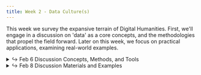 ```yaml
---
title: Week 2 - Data Culture(s)
---
```


This week we survey the expansive terrain of Digital Humanities. First, we'll engage in a discussion on 'data' as a core concepts, and the methodologies that propel the field forward. Later on this week, we focus on practical applications, examining real-world examples.

<details>
  <summary class="session-summary">
    <span class="arrow">↪</span>  
    <span class="date-label">Feb 6</span>
    <span class="label label-blue">Discussion</span>
    <span class="session-title">Concepts, Methods, and Tools</span>
  </summary>
  <div markdown="1">
    
- [Slides](#)
- Pre-Class Exercise:
  - Play around with [Google's Ngram Viewer](https://books.google.com/ngrams) to investigate two terms of your choice (e.g. 'car' vs. 'automobile'). Analyze and interpret the trends you observe. Consider the following: what intriguing patterns -- if any -- emerge? Can specific historical events explain shifts in the usage of these terms? You are welcome to do a quick online search to support your interpretations, but keep it concise -- no more than three sentences for each term.
  - **Post your analysis your along with a screenshot of your NGram search in the** <a href="https://introtodh--spring2024.slack.com/archives/C06FSP0UUEQ" style="color: #ee6374;">**#ngrams** </a>**channel on Slack** <a style="color: #ee6374;">**before 9am on the day of our class.**</a>

- Reflection:
  - [Rosenberg, Daniel. 2013. "Data before the Fact."](https://app.perusall.com/courses/introdh24/rosenberg_2013_data-before-the-fact) _Raw Data Is an Oxymoron_, 15–40.
  - [Ramsay, Stephen. 2014. "The Hermeneutics of Screwing Around; or What You Do with a Million Books."](https://app.perusall.com/courses/introdh24/ramsay_2014_the-hermeneutics-of-screwing-around-or-what-you-dowith-a-million-books) In _Pastplay: Teaching and Learning History with Technology_, edited by Kevin B. Kee, 111–20. Ann Arbor: University of Michigan Press.
  - **Post your reflection in the** <a href="https://introtodh--spring2024.slack.com/archives/C06F1KS1ULT" style="color: #ee6374;">**#reflections** </a>**channel on Slack** <a style="color: #ee6374;">**before 9am on the day of our class.**</a>

</div>
</details>

<details>
  <summary class="session-summary">
    <span class="arrow">↪</span>
    <span class="date-label">Feb 8</span>
    <span class="label label-blue">Discussion</span>
    <span class="session-title">Materials and Examples</span>
  </summary>
  <div markdown="1">
- [Slides](#)
- Reflection:
  - [Gebru, Timnit, et al. “Datasheets for Datasets.”](https://app.perusall.com/courses/introdh24/datasheets-for-datasets-846236723) _Communications of the ACM_, vol. 64, no. 12, Dec. 2021, pp. 86–92.
  - [Alkemade, Henk, et al. “Datasheets for Digital Cultural Heritage Datasets.”](https://app.perusall.com/courses/introdh24/datasheets-for-digital-cultural-heritage-datasets) _Journal of Open Humanities Data_, vol. 9, no. 17, 2023, pp. 1–11.
  - **Post your reflection in the** <a href="https://introtodh--spring2024.slack.com/archives/C06F1KS1ULT" style="color: #ee6374;">**#reflections** </a>**channel on Slack** <a style="color: #ee6374;">**before 9am on the day of our class.**</a>

</div>
</details>


<!-- Look at one example of a digital humanities project and see if you can describe it in terms of the basic components of materials, processing, and presentation.

Ulysses Project: (developed by @frabbitry and team: a study of how James Joyce's Ulysses associated various locations in the city of Dublin with literary and mythic allusions. Creates a map as guide to parts of Dublin that are associated with passages in Ulysses.)

The Hamilton Project: (Greensburg project with lots of network visualizations and a graph of motifs and their frequency of repetition in the musical Hamilton)

Profanities in Quentin Tarantino's Screenplays (Pittsburgh student project, with network analysis of offensive language spoken by/to male and female characters)


La Lega Toscana Protezione multi-semester Pitt/newtfire project by @zme1 studying English-Italian language adaptation and membership in a Pittsburgh Italian society, with a terrific range of graph types.

Historical Photographs of China www.hpcbristol.sjtu.edu.cn/ 
In the Spotlight http://playbills.libcrowds.com/ 
Pacific and Regional Archive for Digital Sources in Endangered Cultures (PARADISEC) https://catalog.paradisec.org.au/ • Renaissance Lyon: Le Plan Scénographique c. 1550 www.renlyon.org 
Arqueología histórica de Santiago https://instagram.com/arqueologiahistoricasantiago


Write up a 500-word blog post about the project you chose, describing it in terms of the basic components of materials, processing, and presentation. What materials are used? How are they processed? How are they presented? What do you think is the most interesting aspect of the project? What do you think is the most challenging aspect of the project? What do you think is the most successful aspect of the project? What do you think is the least successful aspect of the project? What would you do differently if you were to do a similar project? -->
